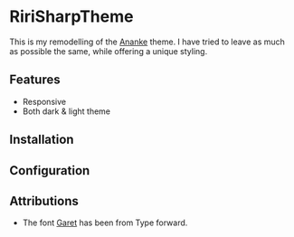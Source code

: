 # RiriSharpTheme
This is my remodelling of the [Ananke](https://github.com/theNewDynamic/gohugo-theme-ananke) theme.
I have tried to leave as much as possible the same, while offering a unique styling.

## Features
- Responsive
- Both dark & light theme

## Installation

## Configuration

## Attributions
- The font [Garet](https://www.typeforward.com/typefaces/garet) has been from Type forward.